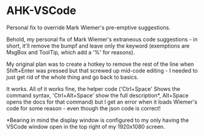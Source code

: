 # AHK-VSCode
Personal fix to override Mark Wiemer's pre-emptive suggestions.

Behold, my personal fix of Mark Wiemer's extraneous code suggestions - in short, it'll remove the bumpf and leave only the keyword (exemptions are MsgBox and ToolTip, which add a '%' for reasons).

My original plan was to create a hotkey to remove the rest of the line when Shift+Enter was pressed but that screwed up mid-code editing - I needed to just get rid of the whole thing and go back to basics.

It works. All of it works fine, the helper code ('Ctrl+Space' Shows the command syntax, 'Ctrl+Alt+Space' show the full description*, Alt+Space opens the docs for that command) but I get an error when it loads Wiemer's code for some reason - even though the json code is correct!

*Bearing in mind the display window is configured to my only having the VSCode window open in the top right of my 1920x1080 screen.
